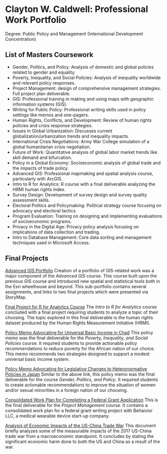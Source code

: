 # Clayton W. Caldwell: Professional Work Portfolio 
Degree: Public Policy and Management (International Development Concentration)

## List of Masters Coursework
-	Gender, Politics, and Policy: Analysis of domestic and global policies related to gender and equality.                               
-	Poverty, Inequality, and Social Policies: Analysis of inequality worldwide and relevant policy responses.
-	Project Management: design of comprehensive management strategies. Full project plan deliverable. 
-	GIS: Professional training in making and using maps with geographic information systems (GIS). 
-	Writing for Public Policy: Professional writing skills used in policy settings like memos and one-pagers.
-	Human Rights, Conflicts, and Development: Review of human rights policies and crisis response strategies.                               
-	Issues in Global Urbanization: Discusses current globalization/urbanization trends and inequality impacts.
-	International Crisis Negotiations: Army War College simulation of a global humanitarian crisis negotiation.
-	Future of Work: Quantitative analysis of global labor market trends like skill demand and bifurcation. 
-	Policy in a Global Economy: Socioeconomic analysis of global trade and the impacts of trade policy. 
-	Advanced GIS: Professional mapmaking and spatial analysis course, particularly with ArcGIS.
-	Intro to R for Analytics: R course with a final deliverable analyzing the HRMI human rights index.
-	Survey Design: Development of survey design and survey quality assessment skills.
-	Electoral Politics and Policymaking: Political strategy course focusing on advocacy and electoral tactics.
-	Program Evaluation: Training on designing and implementing evaluations of socioeconomic programs.
-	Privacy in the Digital Age: Privacy policy analysis focusing on implications of data collection and trading.
-	Intro to Database Management: Core data sorting and management techniques used in Microsoft Access.

## Final Projects

[Advanced GIS Portfolio](https://serganttinkers.github.io/AdvancedGIS/)
Creation of a portfolio of GIS-related work was a major component of the _Advanced GIS_ course. This course built upon the previous GIS course and introduced new spatial and statistical tools both in the Esri wheelhouse and beyond. This sub-portfolio contains several assignments, and links to two final projects which were presented via StoryMap.

[Final Project for R for Analytics Course](FinalProject_cwcaldwe.html)
The _Intro to R for Analytics_ course concluded with a final project requiring students to analyze a topic of their choosing. The topic explored in this final deliverable is the human rights dataset produced by the Human Rights Measurement Initiative (HRMI). 

[Policy Memo Advocating for Universal Basic Income in Chad](Addressing_Chads_Resource_Curse_with_Universal_Basic_Income.docx)
This policy memo was the final deliverable for the _Poverty, Inequality, and Social Policies_ course. It required students to provide actionable policy recommendations to reduce poverty for the African nation of our choice. This memo recommends two strategies designed to support a modest universal basic income system.

[Policy Memo Advocating for Legislative Changes to Heteronormative Policies in Japan](Mitigating_Policy_Runoff_Effects_in_Japans_Gender_Normative_Policies.docx)
Similar to the above link, this policy memo was the final deliverable for the course _Gender, Politics, and Policy_. It required students to create actionable recommendations to improve the situation of women and/or sexual minorities in a foreign nation of our choosing. 

[Consolidated Work Plan for Completing a Federal Grant Application](Consolidated_Plan_Word.docx)
This is the final deliverable for the _Project Management_ course. It contains a consolidated work plan for a federal grant writing project with Behaivior LLC, a medical wearable device start-up company.

[Analysis of Economic Impacts of the US-China Trade War](Trade_War_Analysis.docx)
This document briefly analyzes some of the measurable impacts of the 2017 US-China trade war from a macroeconomic standpoint. It concludes by stating the significant economic harm done to both the US and China as a result of the war. 
